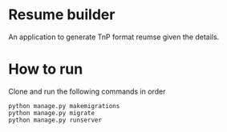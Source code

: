 # Resume builder
An application to generate TnP format reumse given the details.

# How to run

Clone and run the following commands in order

	python manage.py makemigrations
	python manage.py migrate
	python manage.py runserver

